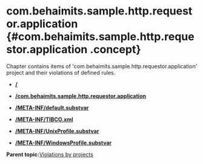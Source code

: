 # com.behaimits.sample.http.requestor.application {#com.behaimits.sample.http.requestor.application .concept}

Chapter contains items of 'com.behaimits.sample.http.requestor.application' project and their violations of defined rules.

-   **[/](../../qa/projects/com.behaimits.sample.http.requestor.application/violation1.md)**  

-   **[/com.behaimits.sample.http.requestor.application](../../qa/projects/com.behaimits.sample.http.requestor.application/violation2.md)**  

-   **[/META-INF/default.substvar](../../qa/projects/com.behaimits.sample.http.requestor.application/violation6.md)**  

-   **[/META-INF/TIBCO.xml](../../qa/projects/com.behaimits.sample.http.requestor.application/violation3.md)**  

-   **[/META-INF/UnixProfile.substvar](../../qa/projects/com.behaimits.sample.http.requestor.application/violation4.md)**  

-   **[/META-INF/WindowsProfile.substvar](../../qa/projects/com.behaimits.sample.http.requestor.application/violation5.md)**  


**Parent topic:**[Violations by projects](../../qa/common/violationsByProjects.md)

